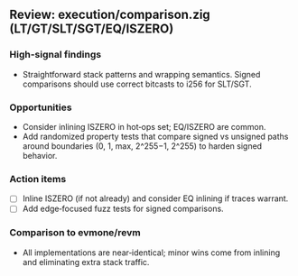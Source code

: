 ## Review: execution/comparison.zig (LT/GT/SLT/SGT/EQ/ISZERO)

### High-signal findings

- Straightforward stack patterns and wrapping semantics. Signed comparisons should use correct bitcasts to i256 for SLT/SGT.

### Opportunities

- Consider inlining ISZERO in hot‑ops set; EQ/ISZERO are common.
- Add randomized property tests that compare signed vs unsigned paths around boundaries (0, 1, max, 2^255−1, 2^255) to harden signed behavior.

### Action items

- [ ] Inline ISZERO (if not already) and consider EQ inlining if traces warrant.
- [ ] Add edge‑focused fuzz tests for signed comparisons.

### Comparison to evmone/revm

- All implementations are near‑identical; minor wins come from inlining and eliminating extra stack traffic.



